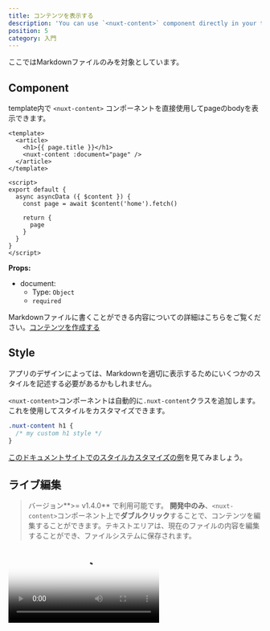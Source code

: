 ```yaml
---
title: コンテンツを表示する
description: 'You can use `<nuxt-content>` component directly in your template to display your Markdown.'
position: 5
category: 入門
---
```


<alert type="info">ここではMarkdownファイルのみを対象としています。</alert>

## Component

template内で `<nuxt-content>` コンポーネントを直接使用してpageのbodyを表示できます。

```vue
<template>
  <article>
    <h1>{{ page.title }}</h1>
    <nuxt-content :document="page" />
  </article>
</template>

<script>
export default {
  async asyncData ({ $content }) {
    const page = await $content('home').fetch()

    return {
      page
    }
  }
}
</script>
```


**Props:**
- document:
  - Type: `Object`
  - `required`

Markdownファイルに書くことができる内容についての詳細はこちらをご覧ください。[コンテンツを作成する](/ja/writing#markdown)

## Style

アプリのデザインによっては、Markdownを適切に表示するためにいくつかのスタイルを記述する必要があるかもしれません。

`<nuxt-content>`コンポーネントは自動的に`.nuxt-content`クラスを追加します。これを使用してスタイルをカスタマイズできます。

```css
.nuxt-content h1 {
  /* my custom h1 style */
}
```

[このドキュメントサイトでのスタイルカスタマイズの例](https://github.com/nuxt/content/blob/master/docs/pages/_slug.vue)を見てみましょう。

## ライブ編集

> バージョン**>= v1.4.0** で利用可能です。
**開発中のみ**、`<nuxt-content>`コンポーネント上で**ダブルクリック**することで、コンテンツを編集することができます。テキストエリアは、現在のファイルの内容を編集することができ、ファイルシステムに保存されます。

<video poster="https://res.cloudinary.com/nuxt/video/upload/v1588091670/nuxt-content-ui_otfj5y.jpg" loop playsinline controls>
  <source src="https://res.cloudinary.com/nuxt/video/upload/v1588091670/nuxt-content-ui_otfj5y.webm" type="video/webm" />
  <source src="https://res.cloudinary.com/nuxt/video/upload/v1592314331/nuxt-content-ui_otfj5y.mp4" type="video/mp4" />
  <source src="https://res.cloudinary.com/nuxt/video/upload/v1588091670/nuxt-content-ui_otfj5y.ogv" type="video/ogg" />
</video>

